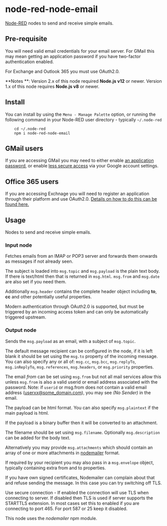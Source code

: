 node-red-node-email
===================

<a href="http://nodered.org" target="info">Node-RED</a> nodes to send and receive simple emails.

Pre-requisite
-------------

You will need valid email credentials for your email server. For GMail this may mean
getting an application password if you have two-factor authentication enabled.

For Exchange and Outlook 365 you must use OAuth2.0.

**Notes **:
    Version 2.x of this node required **Node.js v12** or newer.
    Version 1.x of this node requires **Node.js v8** or newer.

Install
-------

You can install by using the `Menu - Manage Palette` option, or running the following command in your
Node-RED user directory - typically `~/.node-red`

        cd ~/.node-red
        npm i node-red-node-email

GMail users
-----------

If you are accessing GMail you may need to either enable <a target="_new" href="https://support.google.com/mail/answer/185833?hl=en">an application password</a>,
or enable <a target="_new" href="https://support.google.com/accounts/answer/6010255?hl=en">less secure access</a> via your Google account settings.</p>

Office 365 users
----------------

If you are accessing Exchnage you will need to register an application through their platform and use OAuth2.0.
<a target="_new" href="https://learn.microsoft.com/en-us/exchange/client-developer/legacy-protocols/how-to-authenticate-an-imap-pop-smtp-application-by-using-oauth#get-an-access-token">Details on how to do this can be found here.</a>

Usage
-----

Nodes to send and receive simple emails.

### Input node

Fetches emails from an IMAP or POP3 server and forwards them onwards as messages if not already seen.

The subject is loaded into `msg.topic` and `msg.payload` is the plain text body.
If there is text/html then that is returned in `msg.html`. `msg.from` and
`msg.date` are also set if you need them.

Additionally `msg.header` contains the complete header object including
**to**, **cc** and other potentially useful properties.

Modern authentication through OAuth2.0 is supported, but must be triggered by an incoming access token and
can only be automatically triggered upstream.

### Output node

Sends the `msg.payload` as an email, with a subject of `msg.topic`.

The default message recipient can be configured in the node, if it is left blank it should be set using the `msg.to` property of the incoming message. You can also specify any or all of: `msg.cc`, `msg.bcc`, `msg.replyTo`, `msg.inReplyTo`, `msg.references`, `msg.headers`, or `msg.priority` properties.


The email *from* can be set using `msg.from` but not all mail services allow
this unless `msg.from` is also a valid userid or email address associated with
the password. Note: if `userid` or msg.from does not contain a valid email
address (userxx@some_domain.com), you may see *(No Sender)* in the email.

The payload can be html format. You can also specify `msg.plaintext` if the main payload is html.

If the payload is a binary buffer then it will be converted to an attachment.

The filename should be set using `msg.filename`. Optionally
`msg.description` can be added for the body text.

Alternatively you may provide `msg.attachments` which should contain an array of one or
more attachments in <a href="https://nodemailer.com/message/attachments/" target="_new">nodemailer</a> format.

If required by your recipient you may also pass in a `msg.envelope` object, typically containing extra from and to properties.

If you have own signed certificates, Nodemailer can complain about that and refuse sending the message. In this case you can try switching off TLS.

Use secure connection - If enabled the connection will use TLS when connecting to server. If disabled then TLS is used if server supports the STARTTLS extension. In most cases set this to enabled if you are connecting to port 465. For port 587 or 25 keep it disabled.

This node uses the *nodemailer* npm module.
